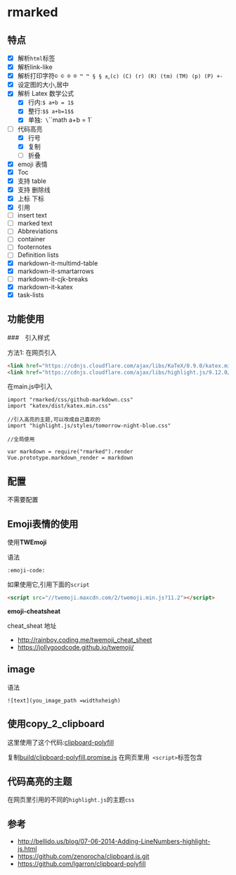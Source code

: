# rmarked

## 特点

 - [x] 解析`html`标签
 - [x] 解析link-like
 - [x] 解析打印字符`© © ® ® ™ ™ § § ±`,`(c) (C) (r) (R) (tm) (TM) (p) (P) +-`
 - [x] 设定图的大小,居中
 - [x] 解析 Latex 数学公式
    - [x] 行内:`$ a+b = 1$`
    - [x] 整行:`$$ a+b=1$$`
    - [x] 单独:` \`\`\`math a+b = 1`
 - [ ] 代码高亮
    - [x] 行号
    - [x] 复制
    - [ ] 折叠
 - [x] emoji 表情
 - [x] Toc
 - [x] 支持 table
 - [x] 支持 删除线
 - [x] 上标 下标
 - [x] 引用
 - [ ] insert text
 - [ ] marked text
 - [ ] Abbreviations
 - [ ] container
 - [ ] footernotes
 - [ ] Definition lists
 - [x] markdown-it-multimd-table
 - [x] markdown-it-smartarrows
 - [ ] markdown-it-cjk-breaks
 - [x] markdown-it-katex
 - [x] task-lists

## 功能使用

###　引入样式

方法1: 在网页引入

```html
<link href="https://cdnjs.cloudflare.com/ajax/libs/KaTeX/0.9.0/katex.min.css" rel="stylesheet">
<link href="https://cdnjs.cloudflare.com/ajax/libs/highlight.js/9.12.0/styles/default.min.css" rel="stylesheet" id="theme-id">
```

在main.js中引入
```
import "rmarked/css/github-markdown.css"
import "katex/dist/katex.min.css"

//引入高亮的主题,可以改成自己喜欢的
import "highlight.js/styles/tomorrow-night-blue.css"

//全局使用

var markdown = require("rmarked").render
Vue.prototype.markdown_render = markdown
```

## 配置

不需要配置

## Emoji表情的使用

使用**TWEmoji**

语法

```
:emoji-code:
```

如果使用它,引用下面的`script`

```html
<script src="//twemoji.maxcdn.com/2/twemoji.min.js?11.2"></script>
```

**emoji-cheatsheat**


cheat_sheat 地址

- http://rainboy.coding.me/twemoji_cheat_sheet
- https://jollygoodcode.github.io/twemoji/

## image 

语法
```
![text](you_image_path =widthxheigh)
```

## 使用copy_2_clipboard

这里使用了这个代码:[clipboard-polyfill](https://github.com/lgarron/clipboard-polyfill)

复制[build/clipboard-polyfill.promise.js](https://raw.githubusercontent.com/lgarron/clipboard-polyfill/master/build/clipboard-polyfill.promise.js) 在网页里用` <script>`标签包含

## 代码高亮的主题

在网页里引用的不同的`highlight.js`的主题`css`

## 参考

 - http://bellido.us/blog/07-06-2014-Adding-LineNumbers-highlight-js.html
 - https://github.com/zenorocha/clipboard.js.git
 - https://github.com/lgarron/clipboard-polyfill
